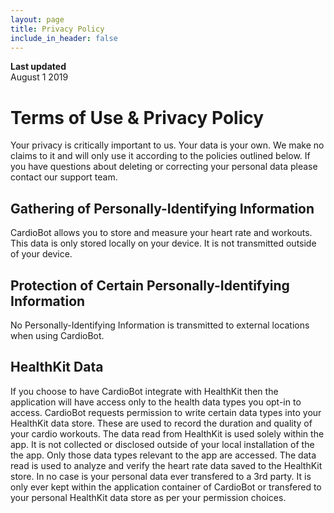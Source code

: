 ```yaml
---
layout: page
title: Privacy Policy
include_in_header: false
---
```


**Last updated**  
August 1 2019

# Terms of Use & Privacy Policy
Your privacy is critically important to us. Your data is your own. We make no claims to it and will only use it according to the policies outlined below.
If you have questions about deleting or correcting your personal data please contact our support team.
    
## Gathering of Personally-Identifying Information
CardioBot allows you to store and measure your heart rate and workouts. This data is only stored locally on your device. It is not transmitted outside of your device.
    
## Protection of Certain Personally-Identifying Information
No Personally-Identifying Information is transmitted to external locations when using CardioBot.
    
## HealthKit Data
If you choose to have CardioBot integrate with HealthKit then the application will have access only to the health data types you opt-in to access. CardioBot requests permission to write certain data types into your HealthKit data store. These are used to record the duration and quality of your cardio workouts. The data read from HealthKit is used solely within the app. It is not collected or disclosed outside of your local installation of the the app. Only those data types relevant to the app are accessed. The data read is used to analyze and verify the heart rate data saved to the HealthKit store. In no case is your personal data ever transfered to a 3rd party. It is only ever kept within the application container of CardioBot or transfered to your personal HealthKit data store as per your permission choices.
